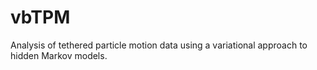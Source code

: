 vbTPM
=====

Analysis of tethered particle motion data using a variational approach to hidden Markov models.